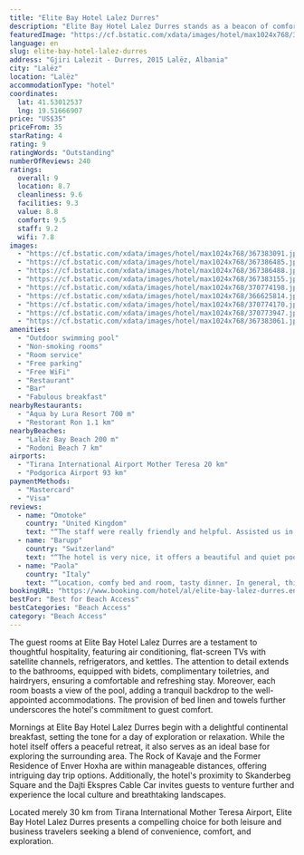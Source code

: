 ```yaml
---
title: "Elite Bay Hotel Lalez Durres"
description: "Elite Bay Hotel Lalez Durres stands as a beacon of comfort and luxury, just a stone's throw away from the serene Lalëz Bay Beach."
featuredImage: "https://cf.bstatic.com/xdata/images/hotel/max1024x768/367383091.jpg?k=92eb553ef1fdd15a9dd88de3bc9f9ffddeb6532968a057374bfd7611fe55cd01&o=&hp=1"
language: en
slug: elite-bay-hotel-lalez-durres
address: "Gjiri Lalezit - Durres, 2015 Lalëz, Albania"
city: "Lalëz"
location: "Lalëz"
accommodationType: "hotel"
coordinates:
  lat: 41.53012537
  lng: 19.51666907
price: "US$35"
priceFrom: 35
starRating: 4
rating: 9
ratingWords: "Outstanding"
numberOfReviews: 240
ratings:
  overall: 9
  location: 8.7
  cleanliness: 9.6
  facilities: 9.3
  value: 8.8
  comfort: 9.5
  staff: 9.2
  wifi: 7.8
images:
  - "https://cf.bstatic.com/xdata/images/hotel/max1024x768/367383091.jpg?k=92eb553ef1fdd15a9dd88de3bc9f9ffddeb6532968a057374bfd7611fe55cd01&o=&hp=1"
  - "https://cf.bstatic.com/xdata/images/hotel/max1024x768/367386485.jpg?k=263b5042a319efbc926fbdf5a3510c374d3208785cf20b43abe930abe96670ce&o=&hp=1"
  - "https://cf.bstatic.com/xdata/images/hotel/max1024x768/367386488.jpg?k=f1e0a541d23263d5befd2725121d3720ed52b2f4dde3d283612d393f91fd5c23&o=&hp=1"
  - "https://cf.bstatic.com/xdata/images/hotel/max1024x768/367383155.jpg?k=24b8bc9130a96c0f75ce3b6ddbad3cbbbace9a73e75acf5d1c3d961911240c11&o=&hp=1"
  - "https://cf.bstatic.com/xdata/images/hotel/max1024x768/370774198.jpg?k=d412acf1314614e209bcfdc488281fc12a211712ba14520d8be89fd4dccffc21&o=&hp=1"
  - "https://cf.bstatic.com/xdata/images/hotel/max1024x768/366625814.jpg?k=9dca81b961e1e145f1eeccef10c5add585799633230387b7cb250ab2e49145ff&o=&hp=1"
  - "https://cf.bstatic.com/xdata/images/hotel/max1024x768/370774170.jpg?k=283905a5158e00018ce99062a622c03b36adee92d97d0480cbc2f523c1fab83d&o=&hp=1"
  - "https://cf.bstatic.com/xdata/images/hotel/max1024x768/370773947.jpg?k=32888e0a49de4e2a33474b630c396eeed6bd909a7cd8e18ea9b022debb19fc4f&o=&hp=1"
  - "https://cf.bstatic.com/xdata/images/hotel/max1024x768/367383061.jpg?k=692ab610d3313d89e7def5105fbb5be6b1001da86f4ce5a5fe10f1d48f2c8088&o=&hp=1"
amenities:
  - "Outdoor swimming pool"
  - "Non-smoking rooms"
  - "Room service"
  - "Free parking"
  - "Free WiFi"
  - "Restaurant"
  - "Bar"
  - "Fabulous breakfast"
nearbyRestaurants:
  - "Aqua by Lura Resort 700 m"
  - "Restorant Ron 1.1 km"
nearbyBeaches:
  - "Lalëz Bay Beach 200 m"
  - "Rodoni Beach 7 km"
airports:
  - "Tirana International Airport Mother Teresa 20 km"
  - "Podgorica Airport 93 km"
paymentMethods:
  - "Mastercard"
  - "Visa"
reviews:
  - name: "Omotoke"
    country: "United Kingdom"
    text: "“The staff were really friendly and helpful. Assisted us in moving around by commuting us in personal car. Thar was a really nice gesture. They made us feel really welcome.”"
  - name: "Barupp"
    country: "Switzerland"
    text: "“The hotel is very nice, it offers a beautiful and quiet pool area, access to a private beach and lovely rooms. We also enjoyed 2 dinners at the restaurant & the food was amazing.”"
  - name: "Paola"
    country: "Italy"
    text: "“Location, comfy bed and room, tasty dinner. In general, this is a very good hotel.”"
bookingURL: "https://www.booking.com/hotel/al/elite-bay-lalez-durres.en-gb.html?aid=8035640"
bestFor: "Best for Beach Access"
bestCategories: "Beach Access"
category: "Beach Access"
---
```


The guest rooms at Elite Bay Hotel Lalez Durres are a testament to thoughtful hospitality, featuring air conditioning, flat-screen TVs with satellite channels, refrigerators, and kettles. The attention to detail extends to the bathrooms, equipped with bidets, complimentary toiletries, and hairdryers, ensuring a comfortable and refreshing stay. Moreover, each room boasts a view of the pool, adding a tranquil backdrop to the well-appointed accommodations. The provision of bed linen and towels further underscores the hotel's commitment to guest comfort.

Mornings at Elite Bay Hotel Lalez Durres begin with a delightful continental breakfast, setting the tone for a day of exploration or relaxation. While the hotel itself offers a peaceful retreat, it also serves as an ideal base for exploring the surrounding area. The Rock of Kavaje and the Former Residence of Enver Hoxha are within manageable distances, offering intriguing day trip options. Additionally, the hotel's proximity to Skanderbeg Square and the Dajti Ekspres Cable Car invites guests to venture further and experience the local culture and breathtaking landscapes.

Located merely 30 km from Tirana International Mother Teresa Airport, Elite Bay Hotel Lalez Durres presents a compelling choice for both leisure and business travelers seeking a blend of convenience, comfort, and exploration.